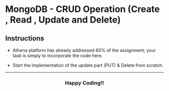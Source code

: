 # MongoDB - CRUD Operation (Create , Read , Update and Delete)

## Instructions

- Athena platform has already addressed 60% of the assignment; your task is simply to incorporate the code here.

- Start the implementation of the update part (PUT) & Delete from scratch.

---

<h3 style="text-align:center">Happy Coding!!</h3>
